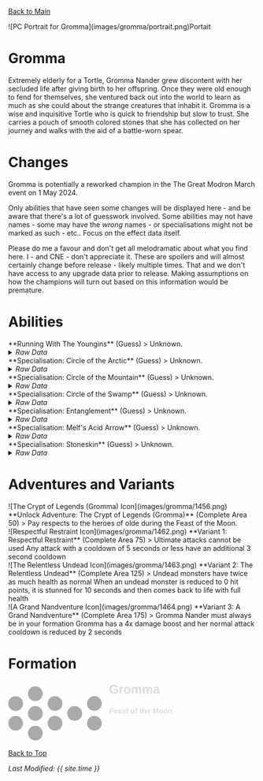 [Back to Main](index.md)

<span class="championPortraitsRow">
    <span class="championPortraitsImage">
        ![PC Portrait for Gromma](images/gromma/portrait.png)Portait
    </span>
</span>

# Gromma

Extremely elderly for a Tortle, Gromma Nander grew discontent with her secluded life after giving birth to her offspring. Once they were old enough to fend for themselves, she ventured back out into the world to learn as much as she could about the strange creatures that inhabit it. Gromma is a wise and inquisitive Tortle who is quick to friendship but slow to trust. She carries a pouch of smooth colored stones that she has collected on her journey and walks with the aid of a battle-worn spear.

# Changes

Gromma is potentially a reworked champion in the The Great Modron March event on 1 May 2024.

Only abilities that have seen some changes will be displayed here - and be aware that there's a lot of guesswork involved. Some abilities may not have names - some may have the *wrong* names - or specialisations might not be marked as such - etc.. Focus on the effect data itself.

Please do me a favour and don't get all melodramatic about what you find here. I - and CNE - don't appreciate it. These are spoilers and will almost certainly change before release - likely multiple times. That and we don't have access to any upgrade data prior to release. Making assumptions on how the champions will turn out based on this information would be premature.

# Abilities

<div markdown="1" class="abilityBorder"><div markdown="1" class="abilityBorderInner">
**Running With The Youngins** (Guess)
> Unknown.
<details><summary><em>Raw Data</em></summary>
<p>
<pre>
{
    "id": 22981,
    "graphic": "Icons/Champions/Rebalance/Gromma/Icon_Formation_GrommaRunningWithTheYoungins",
    "v": 2,
    "fs": 0,
    "p": 0,
    "type": 1,
    "export_params": {
        "uses": [
            "icon"
        ]
    }
}
</pre>
</p>
</details>
</div></div>

<div markdown="1" class="abilityBorder"><div markdown="1" class="abilityBorderInner">
**Specialisation: Circle of the Arctic** (Guess)
> Unknown.
<details><summary><em>Raw Data</em></summary>
<p>
<pre>
{
    "id": 22782,
    "graphic": "Portraits/Portrait_Gale",
    "v": 2,
    "fs": 0,
    "p": 0,
    "type": 1,
    "export_params": {
        "uses": [
            "portrait"
        ],
        "quantize": true
    }
}
</pre>
</p>
</details>
</div></div>

<div markdown="1" class="abilityBorder"><div markdown="1" class="abilityBorderInner">
**Specialisation: Circle of the Mountain** (Guess)
> Unknown.
<details><summary><em>Raw Data</em></summary>
<p>
<pre>
{
    "id": 22783,
    "graphic": "Characters/Event/Hero_Gale",
    "v": 2,
    "fs": 0,
    "p": 0,
    "type": 3,
    "export_params": {
        "uses": [
            "crusader"
        ]
    }
}
</pre>
</p>
</details>
</div></div>

<div markdown="1" class="abilityBorder"><div markdown="1" class="abilityBorderInner">
**Specialisation: Circle of the Swamp** (Guess)
> Unknown.
<details><summary><em>Raw Data</em></summary>
<p>
<pre>
{
    "id": 22784,
    "graphic": "Characters/Event/Hero_Gale_2xup",
    "v": 2,
    "fs": 0,
    "p": 0,
    "type": 3,
    "export_params": {
        "uses": [
            "crusader"
        ],
        "upscale": 2,
        "ref_graphic_id": 22783,
        "sequence_override": [
            1,
            2
        ]
    }
}
</pre>
</p>
</details>
</div></div>

<div markdown="1" class="abilityBorder"><div markdown="1" class="abilityBorderInner">
**Specialisation: Entanglement** (Guess)
> Unknown.
<details><summary><em>Raw Data</em></summary>
<p>
<pre>
{
    "id": 22784,
    "graphic": "Characters/Event/Hero_Gale_2xup",
    "v": 2,
    "fs": 0,
    "p": 0,
    "type": 3,
    "export_params": {
        "uses": [
            "crusader"
        ],
        "upscale": 2,
        "ref_graphic_id": 22783,
        "sequence_override": [
            1,
            2
        ]
    }
}
</pre>
</p>
</details>
</div></div>

<div markdown="1" class="abilityBorder"><div markdown="1" class="abilityBorderInner">
**Specialisation: Melf's Acid Arrow** (Guess)
> Unknown.
<details><summary><em>Raw Data</em></summary>
<p>
<pre>
{
    "id": 22784,
    "graphic": "Characters/Event/Hero_Gale_2xup",
    "v": 2,
    "fs": 0,
    "p": 0,
    "type": 3,
    "export_params": {
        "uses": [
            "crusader"
        ],
        "upscale": 2,
        "ref_graphic_id": 22783,
        "sequence_override": [
            1,
            2
        ]
    }
}
</pre>
</p>
</details>
</div></div>

<div markdown="1" class="abilityBorder"><div markdown="1" class="abilityBorderInner">
**Specialisation: Stoneskin** (Guess)
> Unknown.
<details><summary><em>Raw Data</em></summary>
<p>
<pre>
{
    "id": 22784,
    "graphic": "Characters/Event/Hero_Gale_2xup",
    "v": 2,
    "fs": 0,
    "p": 0,
    "type": 3,
    "export_params": {
        "uses": [
            "crusader"
        ],
        "upscale": 2,
        "ref_graphic_id": 22783,
        "sequence_override": [
            1,
            2
        ]
    }
}
</pre>
</p>
</details>
</div></div>

# Adventures and Variants

<div markdown="1" class="abilityBorder"><div markdown="1" class="abilityBorderInner">
![The Crypt of Legends (Gromma) Icon](images/gromma/1456.png) **Unlock Adventure: The Crypt of Legends (Gromma)** (Complete Area 50)
> Pay respects to the heroes of olde during the Feast of the Moon.
</div></div>
<div markdown="1" class="abilityBorder"><div markdown="1" class="abilityBorderInner">
![Respectful Restraint Icon](images/gromma/1462.png) **Variant 1: Respectful Restraint** (Complete Area 75)
> Ultimate attacks cannot be used Any attack with a cooldown of 5 seconds or less have an additional 3 second cooldown
</div></div>
<div markdown="1" class="abilityBorder"><div markdown="1" class="abilityBorderInner">
![The Relentless Undead Icon](images/gromma/1463.png) **Variant 2: The Relentless Undead** (Complete Area 125)
> Undead monsters have twice as much health as normal When an undead monster is reduced to 0 hit points, it is stunned for 10 seconds and then comes back to life with full health
</div></div>
<div markdown="1" class="abilityBorder"><div markdown="1" class="abilityBorderInner">
![A Grand Nandventure Icon](images/gromma/1464.png) **Variant 3: A Grand Nandventure** (Complete Area 175)
> Gromma Nander must always be in your formation Gromma has a 4x damage boost and her normal attack cooldown is reduced by 2 seconds
</div></div>

# Formation

<span class="formationBorder">
    <svg xmlns="http://www.w3.org/2000/svg" id="Gromma" fill="#aaa" data-formationName="Gromma" data-campaignName="Feast of the Moon" width="338" height="120"><circle cx="175" cy="45" r="15"/><circle cx="175" cy="85" r="15"/><circle cx="135" cy="65" r="15"/><circle cx="95" cy="45" r="15"/><circle cx="95" cy="85" r="15"/><circle cx="55" cy="25" r="15"/><circle cx="55" cy="65" r="15"/><circle cx="55" cy="105" r="15"/><circle cx="15" cy="45" r="15"/><circle cx="15" cy="85" r="15"/><text x="205" y="25" fill="#dcdcdc" font-size="25" font-family="Arial" font-weight="bold">Gromma</text><text x="205" y="65" fill="#dcdcdc" font-size="15" font-family="Arial" font-weight="bold">Feast of the Moon</text></svg>
</span>

[Back to Top](#top)

*Last Modified: {{ site.time }}*